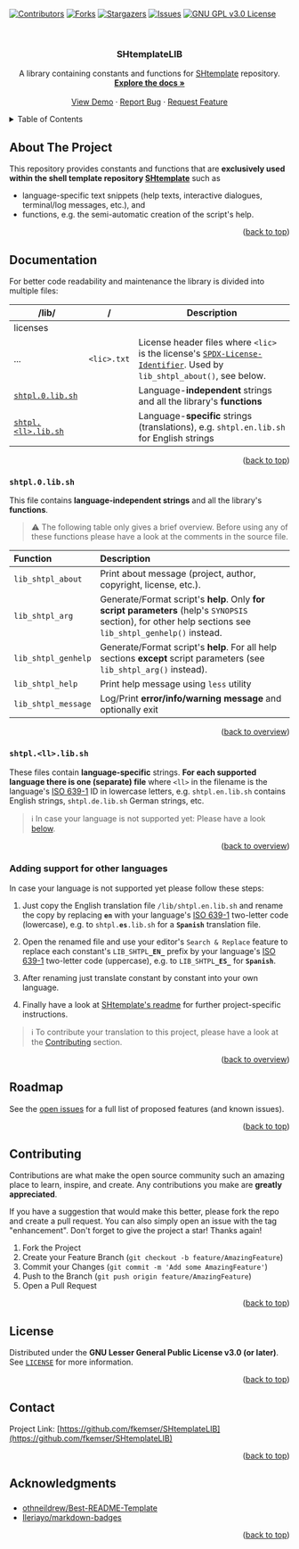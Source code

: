 <!-- Improved compatibility of back to top link: See: https://github.com/othneildrew/Best-README-Template/pull/73 -->
<a name="readme-top"></a>
<!--
*** Thanks for checking out the Best-README-Template. If you have a suggestion
*** that would make this better, please fork the repo and create a pull request
*** or simply open an issue with the tag "enhancement".
*** Don't forget to give the project a star!
*** Thanks again! Now go create something AMAZING! :D
-->



<!-- PROJECT SHIELDS -->
<!--
*** I'm using markdown "reference style" links for readability.
*** Reference links are enclosed in brackets [ ] instead of parentheses ( ).
*** See the bottom of this document for the declaration of the reference variables
*** for contributors-url, forks-url, etc. This is an optional, concise syntax you may use.
*** https://www.markdownguide.org/basic-syntax/#reference-style-links
-->
[![Contributors][contributors-shield]][contributors-url]
[![Forks][forks-shield]][forks-url]
[![Stargazers][stars-shield]][stars-url]
[![Issues][issues-shield]][issues-url]
[![GNU GPL v3.0 License][license-shield]][license-url]
<!-- [![LinkedIn][linkedin-shield]][linkedin-url] -->



<!-- PROJECT LOGO -->
<br />
<div align="center">
  <!-- <a href="https://github.com/fkemser/SHtemplateLIB">
    <img src="images/logo.png" alt="Logo" width="80" height="80">
  </a> -->

<h3 align="center">SHtemplateLIB</h3>

  <p align="center">
    A library containing constants and functions for <a href="https://github.com/fkemser/SHtemplate">SHtemplate</a> repository.
    <br />
    <a href="https://github.com/fkemser/SHtemplateLIB"><strong>Explore the docs »</strong></a>
    <br />
    <br />
    <a href="https://github.com/fkemser/SHtemplateLIB">View Demo</a>
    ·
    <a href="https://github.com/fkemser/SHtemplateLIB/issues">Report Bug</a>
    ·
    <a href="https://github.com/fkemser/SHtemplateLIB/issues">Request Feature</a>
  </p>
</div>



<!-- TABLE OF CONTENTS -->
<details>
  <summary>Table of Contents</summary>
  <ol>
    <li><a href="#about-the-project">About The Project</a></li>
    <li>
      <a href="#documentation">Documentation</a>
      <ul>
        <li><a href="#shtpl0libsh">shtpl.0.lib.sh</a></li>
        <li><a href="#shtpllllibsh">shtpl.&ltll&gt.lib.sh</a></li>
      </ul>
    </li>
    <li><a href="#roadmap">Roadmap</a></li>
    <li><a href="#contributing">Contributing</a></li>
    <li><a href="#license">License</a></li>
    <li><a href="#contact">Contact</a></li>
    <li><a href="#acknowledgments">Acknowledgments</a></li>
  </ol>
</details>



<!-- ABOUT THE PROJECT -->
## About The Project

This repository provides constants and functions that are **exclusively used within the shell template repository [SHtemplate][SHtemplate-url]** such as

* language-specific text snippets (help texts, interactive dialogues, terminal/log messages, etc.), and
* functions, e.g. the semi-automatic creation of the script's help.

<p align="right">(<a href="#readme-top">back to top</a>)</p>



<!-- DOCUMENTATION -->
## Documentation

For better code readability and maintenance the library is divided into multiple files:

| /lib/                                | /           | Description                                                                              |
|--------------------------------------|-------------|------------------------------------------------------------------------------------------|
| licenses                             |             |                                                                                          |
| ...                                  | `<lic>.txt` | License header files where `<lic>` is the license's [`SPDX-License-Identifier`][SPDX-License-List]. Used by `lib_shtpl_about()`, see below.                                                                                                                                      |
| [`shtpl.0.lib.sh`](#shtpl0libsh)     |             | Language-**independent** strings and all the library's **functions**                     |
| [`shtpl.<ll>.lib.sh`](#shtpllllibsh) |             | Language-**specific** strings (translations), e.g. `shtpl.en.lib.sh` for English strings |

<p align="right">(<a href="#readme-top">back to top</a>)</p>


<!-- /lib/shtpl.0.lib.sh -->
### `shtpl.0.lib.sh`
This file contains **language-independent strings** and all the library's **functions**.

> :warning: The following table only gives a brief overview. Before using any of these functions please have a look at the comments in the source file.

Function | Description
:--- | :---
`lib_shtpl_about`   | Print about message (project, author, copyright, license, etc.).
`lib_shtpl_arg`     | Generate/Format script's **help**. Only **for script parameters** (help's `SYNOPSIS` section), for other help sections see `lib_shtpl_genhelp()` instead.
`lib_shtpl_genhelp` | Generate/Format script's **help**. For all help sections **except** script parameters (see `lib_shtpl_arg()` instead).
`lib_shtpl_help`    | Print help message using `less` utility
`lib_shtpl_message` | Log/Print **error/info/warning message** and optionally exit

<p align="right">(<a href="#documentation">back to overview</a>)</p>


<!-- /lib/shtpl.<ll>.lib.sh -->
### `shtpl.<ll>.lib.sh`
These files contain **language-specific** strings. **For each supported language there is one (separate) file** where `<ll>` in the filename is the language's [ISO 639-1][iso639-1-url] ID in lowercase letters, e.g. `shtpl.en.lib.sh` contains English strings, `shtpl.de.lib.sh` German strings, etc.

> :information_source: In case your language is not supported yet: Please have a look [below](#adding-support-for-other-languages).

<p align="right">(<a href="#documentation">back to overview</a>)</p>


### Adding support for other languages
In case your language is not supported yet please follow these steps:

1. Just copy the English translation file `/lib/shtpl.en.lib.sh` and rename the copy by replacing **`en`** with your language's [ISO 639-1][iso639-1-url] two-letter code (lowercase), e.g. to `shtpl.`**`es`**`.lib.sh` for a **`Spanish`** translation file.

2. Open the renamed file and use your editor's `Search & Replace` feature to replace each constant's `LIB_SHTPL`**`_EN_`** prefix by your language's [ISO 639-1][iso639-1-url] two-letter code (uppercase), e.g. to `LIB_SHTPL`**`_ES_`** for **`Spanish`**.

3. After renaming just translate constant by constant into your own language.

4. Finally have a look at [SHtemplate's readme](https://github.com/fkemser/SHtemplate#adding-support-for-other-languages) for further project-specific instructions.

> :information_source: To contribute your translation to this project, please have a look at the [Contributing](#contributing) section.

<p align="right">(<a href="#documentation">back to overview</a>)</p>



<!-- ROADMAP -->
## Roadmap

See the [open issues](https://github.com/fkemser/SHtemplateLIB/issues) for a full list of proposed features (and known issues).

<p align="right">(<a href="#readme-top">back to top</a>)</p>



<!-- CONTRIBUTING -->
## Contributing

Contributions are what make the open source community such an amazing place to learn, inspire, and create. Any contributions you make are **greatly appreciated**.

If you have a suggestion that would make this better, please fork the repo and create a pull request. You can also simply open an issue with the tag "enhancement".
Don't forget to give the project a star! Thanks again!

1. Fork the Project
2. Create your Feature Branch (`git checkout -b feature/AmazingFeature`)
3. Commit your Changes (`git commit -m 'Add some AmazingFeature'`)
4. Push to the Branch (`git push origin feature/AmazingFeature`)
5. Open a Pull Request

<p align="right">(<a href="#readme-top">back to top</a>)</p>



<!-- LICENSE -->
## License

Distributed under the **GNU Lesser General Public License v3.0 (or later)**. See [`LICENSE`][license-url] for more information.

<p align="right">(<a href="#readme-top">back to top</a>)</p>



<!-- CONTACT -->
## Contact

Project Link: [https://github.com/fkemser/SHtemplateLIB](https://github.com/fkemser/SHtemplateLIB)

<p align="right">(<a href="#readme-top">back to top</a>)</p>



<!-- ACKNOWLEDGMENTS -->
## Acknowledgments
###
* [othneildrew/Best-README-Template](https://github.com/othneildrew/Best-README-Template)
* [Ileriayo/markdown-badges](https://github.com/Ileriayo/markdown-badges)

<p align="right">(<a href="#readme-top">back to top</a>)</p>



<!-- MARKDOWN LINKS & IMAGES -->
<!-- https://www.markdownguide.org/basic-syntax/#reference-style-links -->
[contributors-shield]: https://img.shields.io/github/contributors/fkemser/SHtemplateLIB.svg?style=for-the-badge
[contributors-url]: https://github.com/fkemser/SHtemplateLIB/graphs/contributors
[forks-shield]: https://img.shields.io/github/forks/fkemser/SHtemplateLIB.svg?style=for-the-badge
[forks-url]: https://github.com/fkemser/SHtemplateLIB/network/members
[stars-shield]: https://img.shields.io/github/stars/fkemser/SHtemplateLIB.svg?style=for-the-badge
[stars-url]: https://github.com/fkemser/SHtemplateLIB/stargazers
[issues-shield]: https://img.shields.io/github/issues/fkemser/SHtemplateLIB.svg?style=for-the-badge
[issues-url]: https://github.com/fkemser/SHtemplateLIB/issues
[license-shield]: https://img.shields.io/github/license/fkemser/SHtemplateLIB.svg?style=for-the-badge
[license-url]: https://github.com/fkemser/SHtemplateLIB/blob/main/LICENSE
[linkedin-shield]: https://img.shields.io/badge/-LinkedIn-black.svg?style=for-the-badge&logo=linkedin&colorB=555
[linkedin-url]: https://linkedin.com/in/linkedin_username
[screenshot1]: res/screenshot1.gif
[screenshot2]: res/screenshot2.gif
[screenshot3]: res/screenshot3.gif
[screenshot4]: res/screenshot4.gif

[SHtemplate-url]: https://github.com/fkemser/SHtemplate

[iso639-1-url]: https://en.wikipedia.org/wiki/List_of_ISO_639-1_codes
[SPDX-License-List]: https://spdx.org/licenses/

[LaTeX-shield]: https://img.shields.io/badge/latex-%23008080.svg?style=for-the-badge&logo=latex&logoColor=white
[LaTeX-url]: https://www.latex-project.org/
[Shell Script-shield]: https://img.shields.io/badge/shell_script-%23121011.svg?style=for-the-badge&logo=gnu-bash&logoColor=white
[Shell Script-url]: https://pubs.opengroup.org/onlinepubs/9699919799/